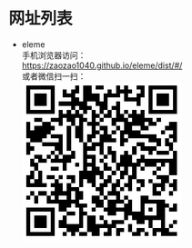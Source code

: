 # 网址列表
- eleme<br />
  手机浏览器访问：<br />
    https://zaozao1040.github.io/eleme/dist/#/<br />
  或者微信扫一扫：<br />
    ![Alt text](https://github.com/zaozao1040/zaozao1040.github.io/raw/master/img/eleme/erweima.png)



